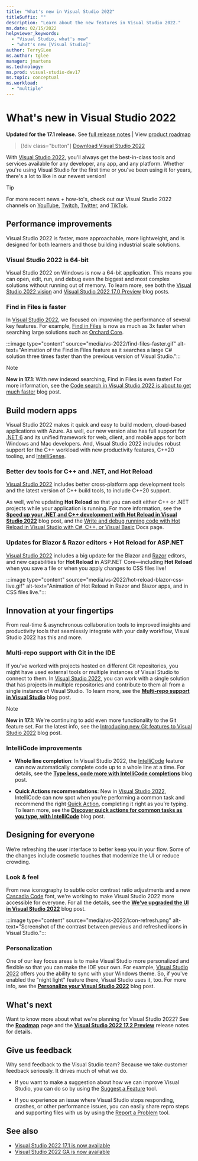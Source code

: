 ```yaml
---
title: "What's new in Visual Studio 2022"
titleSuffix: ""
description: "Learn about the new features in Visual Studio 2022."
ms.date: 02/15/2022
helpviewer_keywords:
  - "Visual Studio, what's new"
  - "what's new [Visual Studio]"
author: TerryGLee
ms.author: tglee
manager: jmartens
ms.technology:
ms.prod: visual-studio-dev17
ms.topic: conceptual
ms.workload:
  - "multiple"
---
```

# What's new in Visual Studio 2022

**Updated for the 17.1 release.** See [full release notes](/visualstudio/releases/2022/release-notes) | View [product roadmap](/visualstudio/productinfo/vs-roadmap/)

>[!div class="button"]
>[Download Visual Studio 2022](https://visualstudio.microsoft.com/downloads/)

With [Visual Studio 2022](https://visualstudio.microsoft.com/vs/), you'll always get the best-in-class tools and services available for any developer, any app, and any platform. Whether you're using Visual Studio for the first time or you've been using it for years, there's a lot to like in our newest version!

> [!TIP]
> For more recent news + how-to's, check out our Visual Studio 2022 channels on [YouTube](https://www.youtube.com/visualstudio), [Twitch](https://www.twitch.tv/visualstudio), [Twitter](https://twitter.com/VisualStudio), and [TikTok](https://www.tiktok.com/@visualstudio).

## Performance improvements

Visual Studio 2022 is faster, more approachable, more lightweight, and is designed for both learners and those building industrial scale solutions.

### Visual Studio 2022 is 64-bit

Visual Studio 2022 on Windows is now a 64-bit application. This means you can open, edit, run, and debug even the biggest and most complex solutions without running out of memory. To learn more, see both the [Visual Studio 2022 vision](https://devblogs.microsoft.com/visualstudio/visual-studio-2022/) and [Visual Studio 2022 17.0 Preview](https://devblogs.microsoft.com/visualstudio/visual-studio-2022-preview-1-now-available/) blog posts.

### Find in Files is faster

In [Visual Studio 2022](https://devblogs.microsoft.com/visualstudio/visual-studio-2022-preview-4-is-now-available/), we focused on improving the performance of several key features. For example, [Find in Files](find-in-files.md) is now as much as 3x faster when searching large solutions such as [Orchard Core](https://github.com/OrchardCMS/OrchardCore).

:::image type="content" source="media/vs-2022/find-files-faster.gif" alt-text="Animation of the Find in Files feature as it searches a large C# solution three times faster than the previous version of Visual Studio.":::

> [!NOTE]
> **New in 17.1**: With new indexed searching, Find in Files is even faster! For more information, see the [Code search in Visual Studio 2022 is about to get much faster](https://devblogs.microsoft.com/visualstudio/code-search-in-visual-studio-is-about-to-get-much-faster/) blog post.

## Build modern apps

Visual Studio 2022 makes it quick and easy to build modern, cloud-based applications with Azure. As well, our new version also has full support for [.NET 6](https://devblogs.microsoft.com/dotnet/announcing-net-6/) and its unified framework for web, client, and mobile apps for both Windows and Mac developers. And, Visual Studio 2022 includes robust support for the C++ workload with new productivity features, C++20 tooling, and [IntelliSense](using-intellisense.md).

### Better dev tools for C++ and .NET, and Hot Reload

[Visual Studio 2022](https://devblogs.microsoft.com/visualstudio/visual-studio-2022-preview-2-is-out/) includes better cross-platform app development tools and the latest version of C++ build tools, to include C++20 support.

As well, we're updating **Hot Reload** so that you can edit either C++ or .NET projects while your application is running. For more information, see the [**Speed up your .NET and C++ development with Hot Reload in Visual Studio 2022**](https://devblogs.microsoft.com/visualstudio/speed-up-your-dotnet-and-cplusplus-development-with-hot-reload-in-visual-studio-2022/) blog post, and the [Write and debug running code with Hot Reload in Visual Studio with C#, C++, or Visual Basic](../debugger/hot-reload.md) Docs page.

### Updates for Blazor & Razor editors + Hot Reload for ASP.NET

[Visual Studio 2022](https://devblogs.microsoft.com/visualstudio/visual-studio-2022-preview-4-is-now-available/) includes a big update for the Blazor and [Razor](https://devblogs.microsoft.com/visualstudio/introducing-the-new-razor-editor-in-visual-studio-2022/) editors, and new capabilities for **Hot Reload** in ASP.NET Core&mdash;including **Hot Reload** when you save a file or when you apply changes to CSS files live!

:::image type="content" source="media/vs-2022/hot-reload-blazor-css-live.gif" alt-text="Animation of Hot Reload in Razor and Blazor apps, and in CSS files live.":::

## Innovation at your fingertips

From real-time & asynchronous collaboration tools to improved insights and productivity tools that seamlessly integrate with your daily workflow, Visual Studio 2022 has this and more.

### Multi-repo support with Git in the IDE

If you've worked with projects hosted on different Git repositories, you might have used external tools or multiple instances of Visual Studio to connect to them. In [Visual Studio 2022](https://devblogs.microsoft.com/visualstudio/visual-studio-2022-preview-3-now-available/), you can work with a single solution that has projects in multiple repositories and contribute to them all from a single instance of Visual Studio. To learn more, see the [**Multi-repo support in Visual Studio**](https://devblogs.microsoft.com/visualstudio/multi-repo-support-in-visual-studio/) blog post.

> [!NOTE]
> **New in 17.1**: We're continuing to add even more functionality to the Git feature set. For the latest info, see the [Introducing new Git features to Visual Studio 2022](https://devblogs.microsoft.com/visualstudio/introducing-new-git-features-to-visual-studio-2022/) blog post.

### IntelliCode improvements

* **Whole line completion**: In Visual Studio 2022, the [IntelliCode](/visualstudio/intellicode/) feature can now automatically complete code up to a whole line at a time. For details, see the [**Type less, code more with IntelliCode completions**](https://devblogs.microsoft.com/visualstudio/type-less-code-more-with-intellicode-completions/) blog post.

* **Quick Actions recommendations**: New in [Visual Studio 2022](https://devblogs.microsoft.com/visualstudio/visual-studio-2022-preview-4-is-now-available/), IntelliCode can now spot when you’re performing a common task and recommend the right [Quick Action](quick-actions.md), completing it right as you’re typing. To learn more, see the [**Discover quick actions for common tasks as you type, with IntelliCode**](https://devblogs.microsoft.com/visualstudio/discover-quick-action-intellicode/) blog post.

## Designing for everyone

We’re refreshing the user interface to better keep you in your flow. Some of the changes include cosmetic touches that modernize the UI or reduce crowding.

### Look & feel

From new iconography to subtle color contrast ratio adjustments and a new [Cascadia Code](https://github.com/microsoft/cascadia-code#welcome) font, we're working to make Visual Studio 2022 more accessible for everyone. For all the details, see the [**We’ve upgraded the UI in Visual Studio 2022**](https://devblogs.microsoft.com/visualstudio/weve-upgraded-the-ui-in-visual-studio-2022/) blog post.

:::image type="content" source="media/vs-2022/icon-refresh.png" alt-text="Screenshot of the contrast between previous and refreshed icons in Visual Studio.":::

### Personalization

One of our key focus areas is to make Visual Studio more personalized and flexible so that you can make the IDE your own. For example, [Visual Studio 2022](https://devblogs.microsoft.com/visualstudio/visual-studio-2022-preview-3-now-available/) offers you the ability to sync with your Windows theme. So, if you've enabled the "night light" feature there, Visual Studio uses it, too. For more info, see the [**Personalize your Visual Studio 2022**](https://devblogs.microsoft.com/visualstudio/personalize-your-visual-studio-2022/) blog post.

## What's next

Want to know more about what we're planning for Visual Studio 2022? See the [**Roadmap**](/visualstudio/productinfo/vs-roadmap/) page and the [**Visual Studio 2022 17.2 Preview**](/visualstudio/releases/2022/release-notes-preview/) release notes for details.

## Give us feedback

Why send feedback to the Visual Studio team? Because we take customer feedback seriously. It drives much of what we do.

* If you want to make a suggestion about how we can improve Visual Studio, you can do so by using the [Suggest a Feature](suggest-a-feature.md) tool.

* If you experience an issue where Visual Studio stops responding, crashes, or other performance issues, you can easily share repro steps and supporting files with us by using the [Report a Problem](how-to-report-a-problem-with-visual-studio.md) tool.

## See also

* [Visual Studio 2022 17.1 is now available](https://devblogs.microsoft.com/visualstudio/visual-studio-2022-17-1-is-now-available/)
* [Visual Studio 2022 GA is now available](https://devblogs.microsoft.com/visualstudio/visual-studio-2022-now-available/)